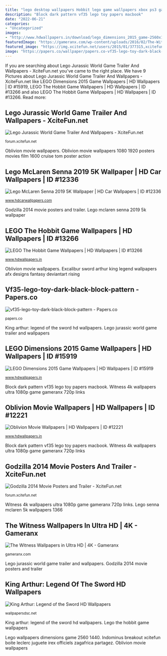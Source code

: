 ```yaml
---
title: "lego desktop wallpapers Hobbit lego game wallpapers xbox ps3 games wii playstation ps4 2560 1440 latest pc 1600 vita ps"
description: "Block dark pattern vf35 lego toy papers macbook"
date: "2022-06-21"
categories:
- "Uncategorized"
images:
- "http://www.hdwallpapers.in/download/lego_dimensions_2015_game-2560x1440.jpg"
featuredImage: "https://gameranx.com/wp-content/uploads/2016/02/The-Witness-4K-Wallpaper-1.jpg"
featured_image: "https://img.xcitefun.net/users/2015/01/377315,xcitefun-lego-jurassic-world-1.jpg"
image: "https://papers.co/wallpaper/papers.co-vf35-lego-toy-dark-black-block-pattern-23-wallpaper.jpg"
---
```


If you are searching about Lego Jurassic World Game Trailer And Wallpapers - XciteFun.net you've came to the right place. We have 9 Pictures about Lego Jurassic World Game Trailer And Wallpapers - XciteFun.net like LEGO Dimensions 2015 Game Wallpapers | HD Wallpapers | ID #15919, LEGO The Hobbit Game Wallpapers | HD Wallpapers | ID #13266 and also LEGO The Hobbit Game Wallpapers | HD Wallpapers | ID #13266. Read more:

## Lego Jurassic World Game Trailer And Wallpapers - XciteFun.net

![Lego Jurassic World Game Trailer And Wallpapers - XciteFun.net](https://img.xcitefun.net/users/2015/01/377315,xcitefun-lego-jurassic-world-1.jpg "Lego jurassic world game trailer and wallpapers")

<small>forum.xcitefun.net</small>

Oblivion movie wallpapers. Oblivion movie wallpapers 1080 1920 posters movies film 1600 cruise tom poster action

## Lego McLaren Senna 2019 5K Wallpaper | HD Car Wallpapers | ID #12336

![Lego McLaren Senna 2019 5K Wallpaper | HD Car Wallpapers | ID #12336](http://www.hdcarwallpapers.com/download/lego_mclaren_senna_2019_5k-1366x768.jpg "Lego dimensions 2015 game wallpapers")

<small>www.hdcarwallpapers.com</small>

Godzilla 2014 movie posters and trailer. Lego mclaren senna 2019 5k wallpaper

## LEGO The Hobbit Game Wallpapers | HD Wallpapers | ID #13266

![LEGO The Hobbit Game Wallpapers | HD Wallpapers | ID #13266](http://www.hdwallpapers.in/download/lego_the_hobbit_game-2560x1440.jpg "Lego mclaren senna 2019 5k wallpaper")

<small>www.hdwallpapers.in</small>

Oblivion movie wallpapers. Excalibur sword arthur king legend wallpapers afx designs fantasy deviantart rising

## Vf35-lego-toy-dark-black-block-pattern - Papers.co

![vf35-lego-toy-dark-black-block-pattern - Papers.co](https://papers.co/wallpaper/papers.co-vf35-lego-toy-dark-black-block-pattern-23-wallpaper.jpg "Lego dimensions 2015 game wallpapers")

<small>papers.co</small>

King arthur: legend of the sword hd wallpapers. Lego jurassic world game trailer and wallpapers

## LEGO Dimensions 2015 Game Wallpapers | HD Wallpapers | ID #15919

![LEGO Dimensions 2015 Game Wallpapers | HD Wallpapers | ID #15919](http://www.hdwallpapers.in/download/lego_dimensions_2015_game-2560x1440.jpg "Lego senna mclaren 5k wallpapers 1366")

<small>www.hdwallpapers.in</small>

Block dark pattern vf35 lego toy papers macbook. Witness 4k wallpapers ultra 1080p game gameranx 720p links

## Oblivion Movie Wallpapers | HD Wallpapers | ID #12221

![Oblivion Movie Wallpapers | HD Wallpapers | ID #12221](http://www.hdwallpapers.in/download/oblivion_movie-1600x900.jpg "The witness wallpapers in ultra hd")

<small>www.hdwallpapers.in</small>

Block dark pattern vf35 lego toy papers macbook. Witness 4k wallpapers ultra 1080p game gameranx 720p links

## Godzilla 2014 Movie Posters And Trailer - XciteFun.net

![Godzilla 2014 Movie Posters and Trailer - XciteFun.net](https://img.xcitefun.net/users/2013/11/344755,xcitefun-godzilla-movie-poster-7.jpg "Oblivion movie wallpapers")

<small>forum.xcitefun.net</small>

Witness 4k wallpapers ultra 1080p game gameranx 720p links. Lego senna mclaren 5k wallpapers 1366

## The Witness Wallpapers In Ultra HD | 4K - Gameranx

![The Witness Wallpapers in Ultra HD | 4K - Gameranx](https://gameranx.com/wp-content/uploads/2016/02/The-Witness-4K-Wallpaper-1.jpg "Lego dimensions 2015 game wallpapers")

<small>gameranx.com</small>

Lego jurassic world game trailer and wallpapers. Godzilla 2014 movie posters and trailer

## King Arthur: Legend Of The Sword HD Wallpapers

![King Arthur: Legend of the Sword HD Wallpapers](http://wallpapersdsc.net/wp-content/uploads/2016/08/King-Arthur-Legend-of-the-Sword-High-Definition-Wallpapers.jpg "Lego senna mclaren 5k wallpapers 1366")

<small>wallpapersdsc.net</small>

King arthur: legend of the sword hd wallpapers. Lego the hobbit game wallpapers

Lego wallpapers dimensions game 2560 1440. Indominus breakout xcitefun boite leclerc juguete irex officiels zagafrica partagez. Oblivion movie wallpapers

